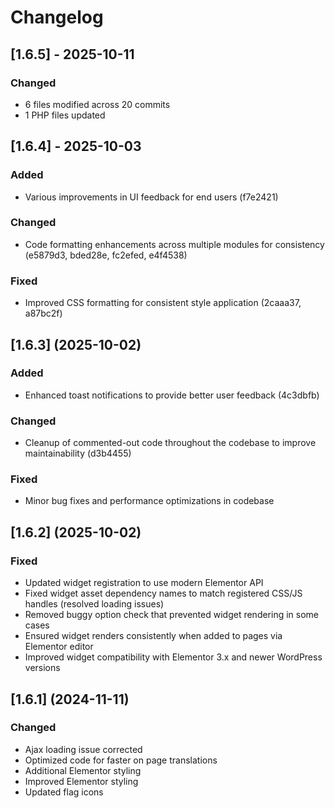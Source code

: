 # Changelog


## [1.6.5] - 2025-10-11

### Changed
* 6 files modified across 20 commits
* 1 PHP files updated

## [1.6.4] - 2025-10-03

### Added
* Various improvements in UI feedback for end users (f7e2421)

### Changed
* Code formatting enhancements across multiple modules for consistency (e5879d3, bded28e, fc2efed, e4f4538)

### Fixed
* Improved CSS formatting for consistent style application (2caaa37, a87bc2f)

## [1.6.3] (2025-10-02)

### Added
* Enhanced toast notifications to provide better user feedback (4c3dbfb)

### Changed
* Cleanup of commented-out code throughout the codebase to improve maintainability (d3b4455)

### Fixed
* Minor bug fixes and performance optimizations in codebase

## [1.6.2] (2025-10-02)

### Fixed
* Updated widget registration to use modern Elementor API
* Fixed widget asset dependency names to match registered CSS/JS handles (resolved loading issues)
* Removed buggy option check that prevented widget rendering in some cases
* Ensured widget renders consistently when added to pages via Elementor editor
* Improved widget compatibility with Elementor 3.x and newer WordPress versions

## [1.6.1] (2024-11-11)

### Changed
* Ajax loading issue corrected
* Optimized code for faster on page translations
* Additional Elementor styling
* Improved Elementor styling
* Updated flag icons
